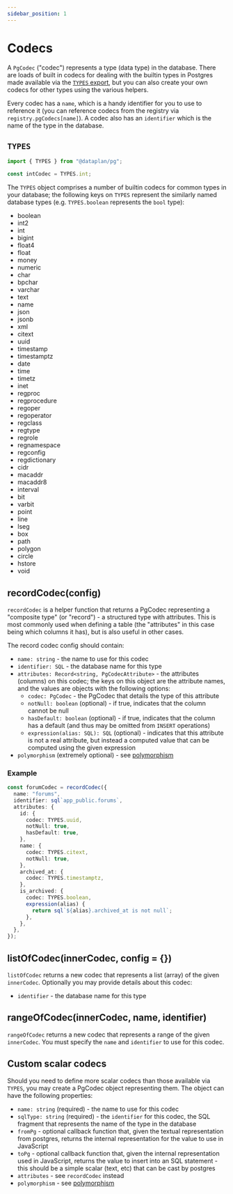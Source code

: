 ```yaml
---
sidebar_position: 1
---
```


# Codecs

A `PgCodec` ("codec") represents a type (data type) in the database. There are
loads of built in codecs for dealing with the builtin types in Postgres made
available via the [`TYPES` export](#TYPES), but you can also create your own
codecs for other types using the various helpers.

Every codec has a `name`, which is a handy identifier for you to use to
reference it (you can reference codecs from the registry via
`registry.pgCodecs[name]`). A codec also has an `identifier` which is the name
of the type in the database.

## `TYPES`

```ts
import { TYPES } from "@dataplan/pg";

const intCodec = TYPES.int;
```

The `TYPES` object comprises a number of builtin codecs for common types in your
database; the following keys on `TYPES` represent the similarly named database
types (e.g. `TYPES.boolean` represents the `bool` type):

<ul style={{columnWidth: '10em'}}>
<li>boolean</li>
<li>int2</li>
<li>int</li>
<li>bigint</li>
<li>float4</li>
<li>float</li>
<li>money</li>
<li>numeric</li>
<li>char</li>
<li>bpchar</li>
<li>varchar</li>
<li>text</li>
<li>name</li>
<li>json</li>
<li>jsonb</li>
<li>xml</li>
<li>citext</li>
<li>uuid</li>
<li>timestamp</li>
<li>timestamptz</li>
<li>date</li>
<li>time</li>
<li>timetz</li>
<li>inet</li>
<li>regproc</li>
<li>regprocedure</li>
<li>regoper</li>
<li>regoperator</li>
<li>regclass</li>
<li>regtype</li>
<li>regrole</li>
<li>regnamespace</li>
<li>regconfig</li>
<li>regdictionary</li>
<li>cidr</li>
<li>macaddr</li>
<li>macaddr8</li>
<li>interval</li>
<li>bit</li>
<li>varbit</li>
<li>point</li>
<li>line</li>
<li>lseg</li>
<li>box</li>
<li>path</li>
<li>polygon</li>
<li>circle</li>
<li>hstore</li>
<li>void</li>
</ul>

## recordCodec(config)

`recordCodec` is a helper function that returns a PgCodec representing a
"composite type" (or "record") - a structured type with attributes. This is
most commonly used when defining a table (the "attributes" in this case being
which columns it has), but is also useful in other cases.

The record codec config should contain:

- `name: string` - the name to use for this codec
- `identifier: SQL` - the database name for this type
- `attributes: Record<string, PgCodecAttribute>` - the attributes (columns) on this codec; the keys on this object are the attribute names, and the values are objects with the following options:
  - `codec: PgCodec` - the PgCodec that details the type of this attribute
  - `notNull: boolean` (optional) - if true, indicates that the column cannot be null
  - `hasDefault: boolean` (optional) - if true, indicates that the column has a default (and
    thus may be omitted from `INSERT` operations)
  - `expression(alias: SQL): SQL` (optional) - indicates that this attribute is not a real
    attribute, but instead a computed value that can be computed using the given
    expression
- `polymorphism` (extremely optional) - see [polymorphism](../polymorphism.md)

### Example

```ts
const forumCodec = recordCodec({
  name: "forums",
  identifier: sql`app_public.forums`,
  attributes: {
    id: {
      codec: TYPES.uuid,
      notNull: true,
      hasDefault: true,
    },
    name: {
      codec: TYPES.citext,
      notNull: true,
    },
    archived_at: {
      codec: TYPES.timestamptz,
    },
    is_archived: {
      codec: TYPES.boolean,
      expression(alias) {
        return sql`${alias}.archived_at is not null`;
      },
    },
  },
});
```

## listOfCodec(innerCodec, config = {})

`listOfCodec` returns a new codec that represents a list (array) of the given
`innerCodec`. Optionally you may provide details about this codec:

- `identifier` - the database name for this type

## rangeOfCodec(innerCodec, name, identifier)

`rangeOfCodec` returns a new codec that represents a range of the given
`innerCodec`. You must specify the `name` and `identifier` to use for this
codec.

## Custom scalar codecs

Should you need to define more scalar codecs than those available via `TYPES`, you may create a PgCodec object representing them. The object can have the following properties:

- `name: string` (required) - the name to use for this codec
- `sqlType: string` (required) - the `identifier` for this codec, the SQL fragment that represents the name of the type in the database
- `fromPg` - optional callback function that, given the textual representation from postgres, returns the internal representation for the value to use in JavaScript
- `toPg` - optional callback function that, given the internal representation used in JavaScript, returns the value to insert into an SQL statement - this should be a simple scalar (text, etc) that can be cast by postgres
- `attributes` - see `recordCodec` instead
- `polymorphism` - see [polymorphism](../polymorphism.md)
